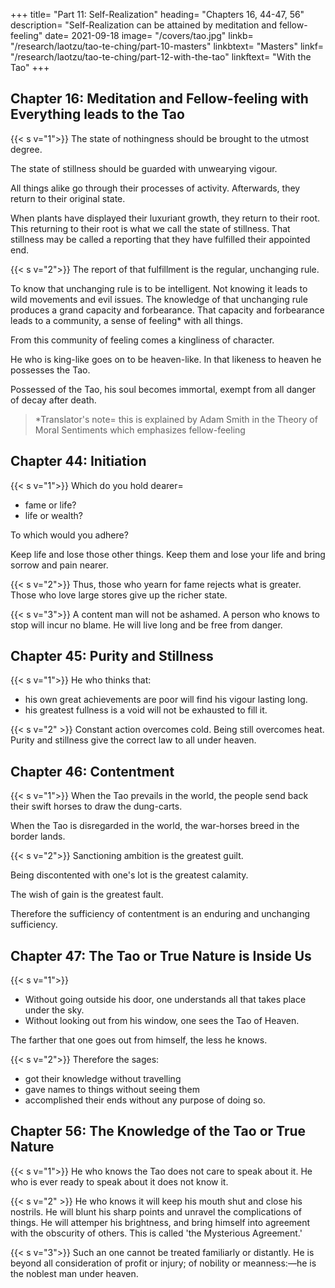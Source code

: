 +++
title= "Part 11: Self-Realization"
heading= "Chapters 16, 44-47, 56"
description= "Self-Realization can be attained by meditation and fellow-feeling"
date= 2021-09-18
image= "/covers/tao.jpg"
linkb= "/research/laotzu/tao-te-ching/part-10-masters"
linkbtext= "Masters"
linkf= "/research/laotzu/tao-te-ching/part-12-with-the-tao"
linkftext= "With the Tao"
+++


## Chapter 16: Meditation and Fellow-feeling with Everything leads to the Tao

{{< s v="1">}} The state of nothingness should be brought to the utmost degree. 

The state of stillness should be guarded with unwearying vigour.

All things alike go through their processes of activity. Afterwards, they return to their original state.

When plants have displayed their luxuriant growth, they return to their root.  This returning to their root is what we call the state of stillness. That stillness may be called a reporting that they have fulfilled their appointed end.


{{< s v="2">}} The report of that fulfillment is the regular, unchanging rule. 

To know that unchanging rule is to be intelligent. Not knowing it leads to wild movements and evil issues. 
The knowledge of that unchanging rule produces a grand capacity and forbearance. That capacity and forbearance leads to a community, a sense of feeling* with all things. 

From this community of feeling comes a kingliness of character.

He who is king-like goes on to be heaven-like. In that likeness to heaven he possesses the Tao. 

Possessed of the Tao, his soul becomes immortal<!--  endures long; and to the end of his bodily life, is -->, exempt from all danger of decay after death.

> *Translator's note= this is explained by Adam Smith in the Theory of Moral Sentiments which emphasizes fellow-feeling



## Chapter 44: Initiation

{{< s v="1">}} Which do you hold dearer= 
- fame or life?
- life or wealth?

To which would you adhere?

Keep life and lose those other things. Keep them and lose your life and bring sorrow and pain nearer.


{{< s v="2">}} Thus, those who yearn for fame rejects what is greater. 
Those who love large stores give up the richer state.


{{< s v="3">}} A content man will not be ashamed.
A person who knows to stop will incur no blame. He will live long and be free from danger.



## Chapter 45: Purity and Stillness

{{< s v="1">}}  He who thinks that:
- his own great achievements are poor will find his vigour lasting long.
- his greatest fullness is a void will not be exhausted to fill it<!--  ne'er shall stem the tide -->.




<!-- Do thou what's straight still crooked deem;
Thy greatest art still stupid seem,
And eloquence a stammering scream. -->

{{< s v="2" >}} Constant action overcomes cold. Being still overcomes heat. Purity and stillness give the correct law to all under heaven.



## Chapter 46: Contentment

{{< s v="1">}} When the Tao prevails in the world, the people send back their swift horses to draw the dung-carts. 

When the Tao is disregarded in the world, the war-horses breed in the border lands.

{{< s v="2">}} Sanctioning ambition is the greatest guilt.

Being discontented with one's lot is the greatest calamity. 

The wish of gain is the greatest fault. 

Therefore the sufficiency of contentment is an enduring and unchanging sufficiency.


## Chapter 47: The Tao or True Nature is Inside Us

{{< s v="1">}} 
- Without going outside his door, one understands all that takes place under the sky.
- Without looking out from his window, one sees the Tao of Heaven. 

The farther that one goes out from himself, the less he knows.



{{< s v="2">}} Therefore the sages:
- got their knowledge without travelling
- gave names to things without seeing them
- accomplished their ends without any purpose of doing so.


## Chapter 56: The Knowledge of the Tao or True Nature

{{< s v="1">}} He who knows the Tao does not care to speak about it. He who is ever ready to speak about it does not know it.


{{< s v="2" >}} He who knows it will keep his mouth shut and close his nostrils. He will blunt his sharp points and unravel the complications of things. He will attemper his brightness, and bring himself into agreement with the obscurity of others. This is called 'the Mysterious Agreement.'


{{< s v="3">}} Such an one cannot be treated familiarly or distantly. He is beyond all consideration of profit or injury; of nobility or meanness:—he is the noblest man under heaven.
